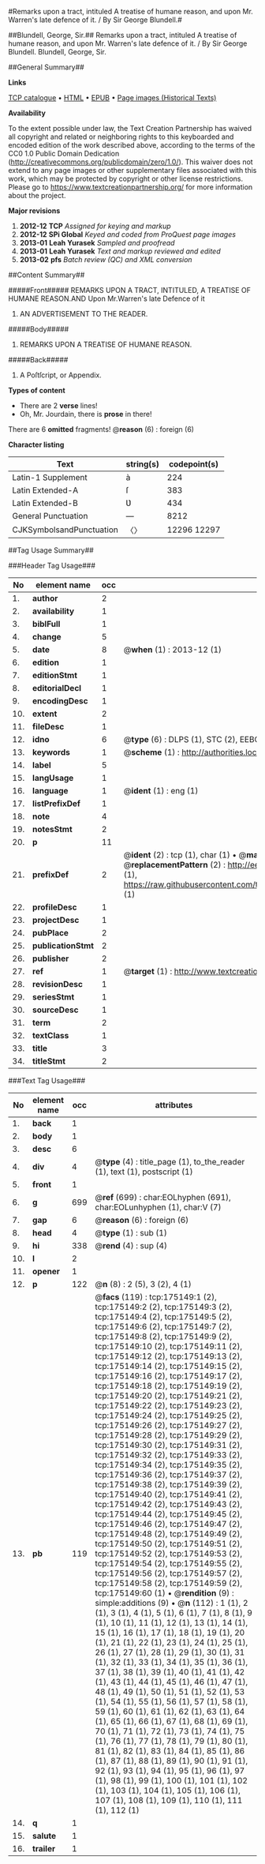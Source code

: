 #Remarks upon a tract, intituled A treatise of humane reason, and upon Mr. Warren's late defence of it. / By Sir George Blundell.#

##Blundell, George, Sir.##
Remarks upon a tract, intituled A treatise of humane reason, and upon Mr. Warren's late defence of it. / By Sir George Blundell.
Blundell, George, Sir.

##General Summary##

**Links**

[TCP catalogue](http://www.ota.ox.ac.uk/tcp/)  • 
[HTML](http://tei.it.ox.ac.uk/tcp/Texts-HTML/free/B01/B01684.html)  • 
[EPUB](http://tei.it.ox.ac.uk/tcp/Texts-EPUB/free/B01/B01684.epub) • 
[Page images (Historical Texts)](https://historicaltexts.jisc.ac.uk/eebo-51617757e)

**Availability**

To the extent possible under law, the Text Creation Partnership has waived all copyright and related or neighboring rights to this keyboarded and encoded edition of the work described above, according to the terms of the CC0 1.0 Public Domain Dedication (http://creativecommons.org/publicdomain/zero/1.0/). This waiver does not extend to any page images or other supplementary files associated with this work, which may be protected by copyright or other license restrictions. Please go to https://www.textcreationpartnership.org/ for more information about the project.

**Major revisions**

1. __2012-12__ __TCP__ *Assigned for keying and markup*
1. __2012-12__ __SPi Global__ *Keyed and coded from ProQuest page images*
1. __2013-01__ __Leah Yurasek__ *Sampled and proofread*
1. __2013-01__ __Leah Yurasek__ *Text and markup reviewed and edited*
1. __2013-02__ __pfs__ *Batch review (QC) and XML conversion*

##Content Summary##

#####Front#####
REMARKS UPON A TRACT, INTITULED, A TREATISE OF HUMANE REASON.AND Upon Mr.Warren's late Defence of it
1. AN ADVERTISEMENT TO THE READER. 

#####Body#####

1. REMARKS UPON A TREATISE OF HUMANE REASON.

#####Back#####

1. A Poſtſcript, or Appendix.

**Types of content**

  * There are 2 **verse** lines!
  * Oh, Mr. Jourdain, there is **prose** in there!

There are 6 **omitted** fragments! 
 @__reason__ (6) : foreign (6)

**Character listing**


|Text|string(s)|codepoint(s)|
|---|---|---|
|Latin-1 Supplement|à|224|
|Latin Extended-A|ſ|383|
|Latin Extended-B|Ʋ|434|
|General Punctuation|—|8212|
|CJKSymbolsandPunctuation|〈〉|12296 12297|

##Tag Usage Summary##

###Header Tag Usage###

|No|element name|occ|attributes|
|---|---|---|---|
|1.|__author__|2||
|2.|__availability__|1||
|3.|__biblFull__|1||
|4.|__change__|5||
|5.|__date__|8| @__when__ (1) : 2013-12 (1)|
|6.|__edition__|1||
|7.|__editionStmt__|1||
|8.|__editorialDecl__|1||
|9.|__encodingDesc__|1||
|10.|__extent__|2||
|11.|__fileDesc__|1||
|12.|__idno__|6| @__type__ (6) : DLPS (1), STC (2), EEBO-CITATION (1), OCLC (1), VID (1)|
|13.|__keywords__|1| @__scheme__ (1) : http://authorities.loc.gov/ (1)|
|14.|__label__|5||
|15.|__langUsage__|1||
|16.|__language__|1| @__ident__ (1) : eng (1)|
|17.|__listPrefixDef__|1||
|18.|__note__|4||
|19.|__notesStmt__|2||
|20.|__p__|11||
|21.|__prefixDef__|2| @__ident__ (2) : tcp (1), char (1)  •  @__matchPattern__ (2) : ([0-9\-]+):([0-9IVX]+) (1), (.+) (1)  •  @__replacementPattern__ (2) : http://eebo.chadwyck.com/downloadtiff?vid=$1&page=$2 (1), https://raw.githubusercontent.com/textcreationpartnership/Texts/master/tcpchars.xml#$1 (1)|
|22.|__profileDesc__|1||
|23.|__projectDesc__|1||
|24.|__pubPlace__|2||
|25.|__publicationStmt__|2||
|26.|__publisher__|2||
|27.|__ref__|1| @__target__ (1) : http://www.textcreationpartnership.org/docs/. (1)|
|28.|__revisionDesc__|1||
|29.|__seriesStmt__|1||
|30.|__sourceDesc__|1||
|31.|__term__|2||
|32.|__textClass__|1||
|33.|__title__|3||
|34.|__titleStmt__|2||


###Text Tag Usage###

|No|element name|occ|attributes|
|---|---|---|---|
|1.|__back__|1||
|2.|__body__|1||
|3.|__desc__|6||
|4.|__div__|4| @__type__ (4) : title_page (1), to_the_reader (1), text (1), postscript (1)|
|5.|__front__|1||
|6.|__g__|699| @__ref__ (699) : char:EOLhyphen (691), char:EOLunhyphen (1), char:V (7)|
|7.|__gap__|6| @__reason__ (6) : foreign (6)|
|8.|__head__|4| @__type__ (1) : sub (1)|
|9.|__hi__|338| @__rend__ (4) : sup (4)|
|10.|__l__|2||
|11.|__opener__|1||
|12.|__p__|122| @__n__ (8) : 2 (5), 3 (2), 4 (1)|
|13.|__pb__|119| @__facs__ (119) : tcp:175149:1 (2), tcp:175149:2 (2), tcp:175149:3 (2), tcp:175149:4 (2), tcp:175149:5 (2), tcp:175149:6 (2), tcp:175149:7 (2), tcp:175149:8 (2), tcp:175149:9 (2), tcp:175149:10 (2), tcp:175149:11 (2), tcp:175149:12 (2), tcp:175149:13 (2), tcp:175149:14 (2), tcp:175149:15 (2), tcp:175149:16 (2), tcp:175149:17 (2), tcp:175149:18 (2), tcp:175149:19 (2), tcp:175149:20 (2), tcp:175149:21 (2), tcp:175149:22 (2), tcp:175149:23 (2), tcp:175149:24 (2), tcp:175149:25 (2), tcp:175149:26 (2), tcp:175149:27 (2), tcp:175149:28 (2), tcp:175149:29 (2), tcp:175149:30 (2), tcp:175149:31 (2), tcp:175149:32 (2), tcp:175149:33 (2), tcp:175149:34 (2), tcp:175149:35 (2), tcp:175149:36 (2), tcp:175149:37 (2), tcp:175149:38 (2), tcp:175149:39 (2), tcp:175149:40 (2), tcp:175149:41 (2), tcp:175149:42 (2), tcp:175149:43 (2), tcp:175149:44 (2), tcp:175149:45 (2), tcp:175149:46 (2), tcp:175149:47 (2), tcp:175149:48 (2), tcp:175149:49 (2), tcp:175149:50 (2), tcp:175149:51 (2), tcp:175149:52 (2), tcp:175149:53 (2), tcp:175149:54 (2), tcp:175149:55 (2), tcp:175149:56 (2), tcp:175149:57 (2), tcp:175149:58 (2), tcp:175149:59 (2), tcp:175149:60 (1)  •  @__rendition__ (9) : simple:additions (9)  •  @__n__ (112) : 1 (1), 2 (1), 3 (1), 4 (1), 5 (1), 6 (1), 7 (1), 8 (1), 9 (1), 10 (1), 11 (1), 12 (1), 13 (1), 14 (1), 15 (1), 16 (1), 17 (1), 18 (1), 19 (1), 20 (1), 21 (1), 22 (1), 23 (1), 24 (1), 25 (1), 26 (1), 27 (1), 28 (1), 29 (1), 30 (1), 31 (1), 32 (1), 33 (1), 34 (1), 35 (1), 36 (1), 37 (1), 38 (1), 39 (1), 40 (1), 41 (1), 42 (1), 43 (1), 44 (1), 45 (1), 46 (1), 47 (1), 48 (1), 49 (1), 50 (1), 51 (1), 52 (1), 53 (1), 54 (1), 55 (1), 56 (1), 57 (1), 58 (1), 59 (1), 60 (1), 61 (1), 62 (1), 63 (1), 64 (1), 65 (1), 66 (1), 67 (1), 68 (1), 69 (1), 70 (1), 71 (1), 72 (1), 73 (1), 74 (1), 75 (1), 76 (1), 77 (1), 78 (1), 79 (1), 80 (1), 81 (1), 82 (1), 83 (1), 84 (1), 85 (1), 86 (1), 87 (1), 88 (1), 89 (1), 90 (1), 91 (1), 92 (1), 93 (1), 94 (1), 95 (1), 96 (1), 97 (1), 98 (1), 99 (1), 100 (1), 101 (1), 102 (1), 103 (1), 104 (1), 105 (1), 106 (1), 107 (1), 108 (1), 109 (1), 110 (1), 111 (1), 112 (1)|
|14.|__q__|1||
|15.|__salute__|1||
|16.|__trailer__|1||
